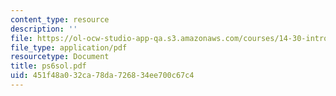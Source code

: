 ```yaml
---
content_type: resource
description: ''
file: https://ol-ocw-studio-app-qa.s3.amazonaws.com/courses/14-30-introduction-to-statistical-method-in-economics-spring-2006/451f48a032ca78da726834ee700c67c4_ps6sol.pdf
file_type: application/pdf
resourcetype: Document
title: ps6sol.pdf
uid: 451f48a0-32ca-78da-7268-34ee700c67c4
---
```


